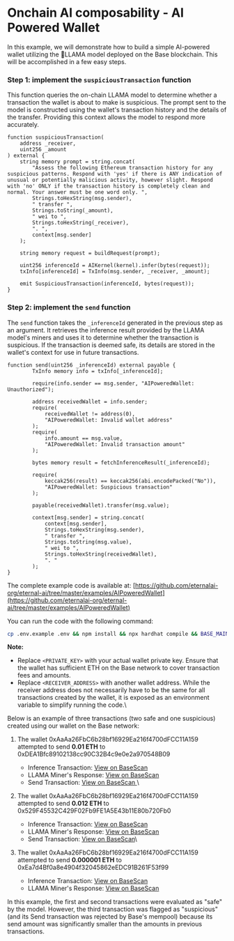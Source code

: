 # Onchain AI composability - AI Powered Wallet

In this example, we will demonstrate how to build a simple AI-powered wallet utilizing the LLAMA model deployed on the Base blockchain. This will be accomplished in a few easy steps.

### Step 1: implement the `suspiciousTransaction` function

This function queries the on-chain LLAMA model to determine whether a transaction the wallet is about to make is suspicious. The prompt sent to the model is constructed using the wallet's transaction history and the details of the transfer. Providing this context allows the model to respond more accurately.

```solidity
function suspiciousTransaction(
    address _receiver,
    uint256 _amount
) external {
    string memory prompt = string.concat(
        "Assess the following Ethereum transaction history for any suspicious patterns. Respond with 'yes' if there is ANY indication of unusual or potentially malicious activity, however slight. Respond with 'no' ONLY if the transaction history is completely clean and normal. Your answer must be one word only. ",
        Strings.toHexString(msg.sender),
        " transfer ",
        Strings.toString(_amount),
        " wei to ",
        Strings.toHexString(_receiver),
        ". ",
        context[msg.sender]
    );

    string memory request = buildRequest(prompt);

    uint256 inferenceId = AIKernel(kernel).infer(bytes(request));
    txInfo[inferenceId] = TxInfo(msg.sender, _receiver, _amount);

    emit SuspiciousTransaction(inferenceId, bytes(request));
}
```

### Step 2: implement the `send` function

The `send` function takes the `_inferenceId` generated in the previous step as an argument. It retrieves the inference result provided by the LLAMA model's miners and uses it to determine whether the transaction is suspicious. If the transaction is deemed safe, its details are stored in the wallet's context for use in future transactions.

```solidity
function send(uint256 _inferenceId) external payable {
        TxInfo memory info = txInfo[_inferenceId];

        require(info.sender == msg.sender, "AIPoweredWallet: Unauthorized");

        address receivedWallet = info.sender;
        require(
            receivedWallet != address(0),
            "AIPoweredWallet: Invalid wallet address"
        );
        require(
            info.amount == msg.value,
            "AIPoweredWallet: Invalid transaction amount"
        );

        bytes memory result = fetchInferenceResult(_inferenceId);

        require(
            keccak256(result) == keccak256(abi.encodePacked("No")),
            "AIPoweredWallet: Suspicious transaction"
        );

        payable(receivedWallet).transfer(msg.value);

        context[msg.sender] = string.concat(
            context[msg.sender],
            Strings.toHexString(msg.sender),
            " transfer ",
            Strings.toString(msg.value),
            " wei to ",
            Strings.toHexString(receivedWallet),
            ". "
        );
}
```



The complete example code is available at: [https://github.com/eternalai-org/eternal-ai/tree/master/examples/AIPoweredWallet](https://github.com/eternalai-org/eternal-ai/tree/master/examples/AIPoweredWallet)

You can run the code with the following command:

```bash
cp .env.example .env && npm install && npx hardhat compile && BASE_MAINNET_RPC_URL=https://base-mainnet.public.blastapi.io BASE_MAINNET_PRIVATE_KEY=<PRIVATE_KEY>  BASE_MAINNET_RECEIVER_ADDRESS=<RECEIVER_ADDRESS> BASE_MAINNET_TRANSFERRED_AMOUNT=<AMOUNT_IN_WEI> npm run suspiciousTransaction:base_mainnet
```

**Note:**&#x20;

* Replace `<PRIVATE_KEY>` with your actual wallet private key. Ensure that the wallet has sufficient ETH on the Base network to cover transaction fees and amounts.
* Replace `<RECEIVER_ADDRESS>` with another wallet address. While the receiver address does not necessarily have to be the same for all transactions created by the wallet, it is exposed as an environment variable to simplify running the code.\


Below is an example of three transactions (two safe and one suspicious) created using our wallet on the Base network:

1. The wallet 0xAaAa26FbC6b28bf16929Ea216f4700dFCC11A159 attempted to send **0.01 ETH** to 0xDEA1Bfc89102138cc90C32B4c9e0e2a970548B09
   * Inference Transaction: [View on BaseScan](https://basescan.org/tx/0x0c5ccfb2c7fb15430a3d785f41136af0d70e05583b3d232be8faf6c5fd244dd9)
   * LLAMA Miner's Response: [View on BaseScan](https://basescan.org/tx/0x35e98396856ad7c933ec4f6709468da686676e10fbb36cacf42d96dc7d87e951)
   * Send Transaction: [View on BaseScan ](https://basescan.org/tx/0xec87df15d5b3877287297ee420417555a82ecd3e394f5b56f42cc4d5a83c3214)\

2. The wallet 0xAaAa26FbC6b28bf16929Ea216f4700dFCC11A159 attempted to send **0.012 ETH** to 0x529F45532C429F02Fb9FE1A5E43b11E80b720Fb0
   * Inference Transaction: [View on BaseScan](https://basescan.org/tx/0x9c4a153b8909bbe39bb4c14938fc0a7eb92f47d631502c3a270a648561348499)
   * LLAMA Miner's Response: [View on BaseScan](https://basescan.org/tx/0x70db9573a4a12a44cc05e9f2f8f70cf2e18e182ebee5b620c768ddeecf91a962)
   * Send Transaction: [View on BaseScan](https://basescan.org/tx/0x3b897be57aea746c70f4c5ef4422f4fcc833751bb599a9b854ac756a0596049e)\

3. The wallet 0xAaAa26FbC6b28bf16929Ea216f4700dFCC11A159 attempted to send **0.000001 ETH** to 0xEa7d4Bf0a8e4904f32045862eEDC91B261F53f99
   * Inference Transaction: [View on BaseScan](https://basescan.org/tx/0x8497a80ea399099d9f1efd7fff925c26fc48cd8949a4dd86323c71e395c6eefc)
   * LLAMA Miner's Response: [View on BaseScan](https://basescan.org/tx/0x98171ebac0986f7e44b15146fe88643b0ce0cf60fc21b58802a2073c007c3f1b)

In this example, the first and second transactions were evaluated as "safe" by the model. However, the third transaction was flagged as "suspicious" (and its Send transaction was rejected by Base's mempool) because its send amount was significantly smaller than the amounts in previous transactions.
